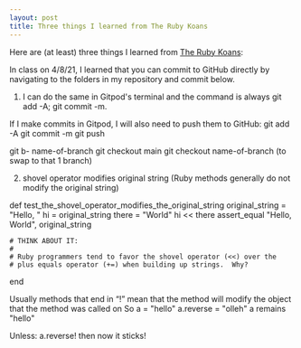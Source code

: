 ```yaml
---
layout: post
title: Three things I learned from The Ruby Koans
---
```


Here are (at least) three things I learned from [The Ruby Koans](http://rubykoans.com/):

In class on 4/8/21, I learned that you can commit to GitHub directly by navigating to the folders in my repository and commit below. 

1) I can do the same in Gitpod's terminal and the command is always git add -A; git commit -m. 

If I make commits in Gitpod, I will also need to push them to GitHub:
git add -A
git commit -m
git push

git b- name-of-branch
git checkout main
git checkout name-of-branch (to swap to that 1 branch)

2) shovel operator modifies original string (Ruby methods generally do not modify the original string)

def test_the_shovel_operator_modifies_the_original_string
    original_string = "Hello, "
    hi = original_string
    there = "World"
    hi << there
    assert_equal  "Hello, World", original_string

    # THINK ABOUT IT:
    #
    # Ruby programmers tend to favor the shovel operator (<<) over the
    # plus equals operator (+=) when building up strings.  Why?
  end

Usually methods that end in “!” mean that the method will modify the object that the method was called on
So a = "hello"
a.reverse = "olleh"
a remains "hello"

Unless: a.reverse!
then now it sticks! 


